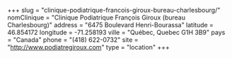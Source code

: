 +++
slug = "clinique-podiatrique-francois-giroux-bureau-charlesbourg/"
nomClinique = "Clinique Podiatrique François Giroux (bureau Charlesbourg)"
address = "6475 Boulevard Henri-Bourassa"
latitude = 46.854172
longitude = -71.258193
ville = "Québec, Quebec G1H 3B9"
pays = "Canada"
phone = "(418) 622-0732"
site = "http://www.podiatregiroux.com"
type = "location"
+++